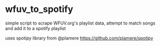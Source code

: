 # wfuv_to_spotify
simple script to scrape WFUV.org's playlist data, attempt to match songs and add it to a spotify playlist

uses spotipy library from @plamere https://github.com/plamere/spotipy
